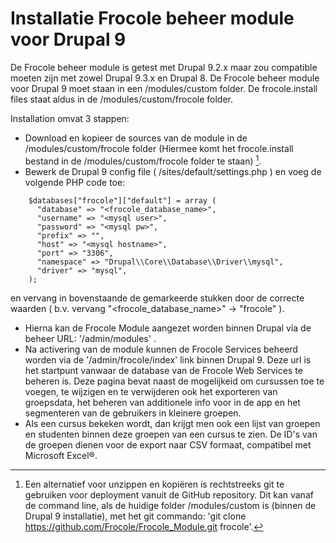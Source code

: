 # Installatie Frocole beheer module voor Drupal 9

De Frocole beheer module is getest met Drupal 9.2.x maar zou compatible moeten zijn met zowel Drupal 9.3.x en Drupal 8.
De Frocole beheer module voor Drupal 9 moet staan in een /modules/custom folder. De frocole.install files staat aldus in de /modules/custom/frocole folder.

Installation omvat 3 stappen:

- Download en kopieer de sources van de module in de /modules/custom/frocole folder (Hiermee komt het frocole.install bestand in de /modules/custom/frocole folder te staan) [^1].
- Bewerk de Drupal 9 config file ( /sites/default/settings.php ) en voeg de volgende PHP code toe:
```
    $databases["frocole"]["default"] = array (
      "database" => "<frocole_database_name>",
      "username" => "<mysql user>",
      "password" => "<mysql pw>",
      "prefix" => "",
      "host" => "<mysql hostname>",
      "port" => "3306",
      "namespace" => "Drupal\\Core\\Database\\Driver\\mysql",
      "driver" => "mysql",
    );
```
en vervang in bovenstaande de gemarkeerde stukken door de correcte waarden ( b.v. vervang "<frocole_database_name>" -> "frocole" ).
- Hierna kan de Frocole Module aangezet worden binnen Drupal via de beheer URL: '/admin/modules' .
- Na activering van de module kunnen de Frocole Services beheerd worden via de '/admin/frocole/index' link binnen Drupal 9. Deze url is het startpunt vanwaar de database van de Frocole Web Services te beheren is. Deze pagina bevat naast de mogelijkeid om cursussen toe te voegen, te wijzigen en te verwijderen ook het exporteren van groepsdata, het beheren van additionele info voor in de app en het segmenteren van de gebruikers in kleinere groepen.
- Als een cursus bekeken wordt, dan krijgt men ook een lijst van groepen en studenten binnen deze groepen van een cursus te zien. De ID's van de groepen dienen voor de export naar CSV formaat, compatibel met Microsoft Excel®.

[^1]: Een alternatief voor unzippen en kopiëren is rechtstreeks git te gebruiken voor deployment vanuit de GitHub repository. Dit kan vanaf de command line, als de huidige folder /modules/custom is (binnen de Drupal 9 installatie), met het git commando: 'git clone https://github.com/Frocole/Frocole_Module.git frocole'.
